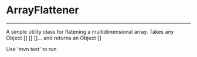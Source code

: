 # ArrayFlattener
------------------
A simple utility class for flatening a multidimensional array. Takes any Object [] [] []... and returns an Object []

Use 'mvn test' to run
